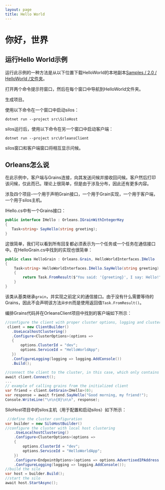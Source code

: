 ```yaml
---
layout: page
title: Hello World
---
```


# 你好，世界

## 运行Hello World示例

运行此示例的一种方法是从以下位置下载HelloWorld的本地副本[Samples / 2.0 / HelloWorld /文件夹](https://github.com/dotnet/orleans/tree/master/Samples/2.0/HelloWorld/)。

打开两个命令提示符窗口，然后在每个窗口中导航到HelloWorld文件夹。

生成项目。

使用以下命令在一个窗口中启动silos：

```
dotnet run --project src\SiloHost
```

silos运行后，使用以下命令在另一个窗口中启动客户端：

```
dotnet run --project src\OrleansClient
```

silos窗口和客户端窗口将相互显示问候。

## Orleans怎么说

在此示例中，客户端与Grains连接，向其发送问候并接收回问候。客户然后打印该问候，仅此而已。理论上很简单，但是由于涉及分布，因此还有更多内容。

涉及四个项目-一个用于声明Grain接口，一个用于Grain实现，一个用于客户端，一个用于silos主机。

IHello.cs中有一个Grains接口：

```csharp
public interface IHello : Orleans.IGrainWithIntegerKey
{
   Task<string> SayHello(string greeting);
}
```

这很简单，我们可以看到所有回复都必须表示为一个任务或一个任务<T>在通信接口中。在HelloGrain.cs中找到的实现也很简单：

```csharp
public class HelloGrain : Orleans.Grain, HelloWorldInterfaces.IHello
{
    Task<string> HelloWorldInterfaces.IHello.SayHello(string greeting)
    {
        return Task.FromResult($"You said: '{greeting}', I say: Hello!");
    }
}
```

该类从基类继承`grain`，并实现之前定义的通信接口。由于没有什么需要等待的Grains，因此不会声明该方法`异步的`而是使用返回值`Task.FromResult()`。

编排Grains代码并在OrleansClient项目中找到的客户端如下所示：

```csharp
//configure the client with proper cluster options, logging and clustering
 client = new ClientBuilder()
   .UseLocalhostClustering()
   .Configure<ClusterOptions>(options =>
   {
       options.ClusterId = "dev";
       options.ServiceId = "HelloWorldApp";
   })
   .ConfigureLogging(logging => logging.AddConsole())
   .Build();

//connect the client to the cluster, in this case, which only contains one silo
await client.Connect();
...
// example of calling grains from the initialized client
var friend = client.GetGrain<IHello>(0);
var response = await friend.SayHello("Good morning, my friend!");
Console.WriteLine("\n\n{0}\n\n", response);
```

SiloHost项目中的silos主机（用于配置和启动silos）如下所示：

```csharp
 //define the cluster configuration
var builder = new SiloHostBuilder()
//configure the cluster with local host clustering
    .UseLocalhostClustering()
    .Configure<ClusterOptions>(options =>
    {
        options.ClusterId = "dev";
        options.ServiceId = "HelloWorldApp";
    })
    .Configure<EndpointOptions>(options => options.AdvertisedIPAddress = IPAddress.Loopback)
    .ConfigureLogging(logging => logging.AddConsole());
//build the silo
var host = builder.Build();
//start the silo
await host.StartAsync();
```
